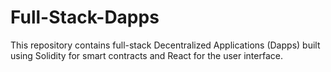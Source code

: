 # Full-Stack-Dapps
This repository contains full-stack Decentralized Applications (Dapps) built using Solidity for smart contracts and React for the user interface.
